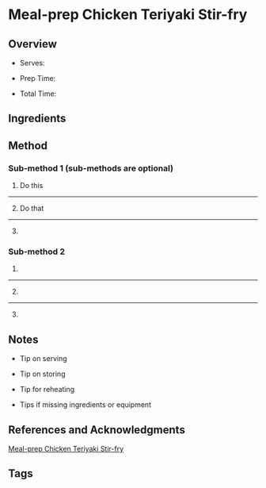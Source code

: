 # Meal-prep Chicken Teriyaki Stir-fry

## Overview

- Serves:

- Prep Time:

- Total Time:

## Ingredients



## Method

### Sub-method 1 (sub-methods are optional)

1. Do this
---
2. Do that
---
3.

### Sub-method 2

1.
---
2.
---
3.

## Notes

- Tip on serving

- Tip on storing

- Tip for reheating

- Tips if missing ingredients or equipment

## References and Acknowledgments

[Meal-prep Chicken Teriyaki Stir-fry](https://tasty.co/recipe/weekday-meal-prep-chicken-teriyaki-stir-fry)

## Tags


